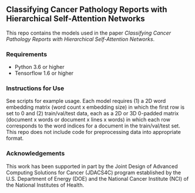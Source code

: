 ## Classifying Cancer Pathology Reports with Hierarchical Self-Attention Networks

This repo contains the models used in the paper *Classifying Cancer Pathology Reports with Hierarchical Self-Attention Networks*.

### Requirements

 - Python 3.6 or higher
 - Tensorflow 1.6 or higher

### Instructions for Use

See scripts for example usage. Each model requires (1) a 2D word embedding matrix (word count x embedding size) in which the first row is set to 0 and (2) train/val/test data, each as a 2D or 3D 0-padded matrix (document x words or document x lines x words) in which each row corresponds to the word indices for a document in the train/val/test set. This repo does not include code for preprocessing data into appropriate format.

### Acknowledgements
This work has been supported in part by the Joint Design of Advanced Computing Solutions for Cancer (JDACS4C) program established by the U.S. Department of Energy (DOE) and the National Cancer Institute (NCI) of the National Institutes of Health.
